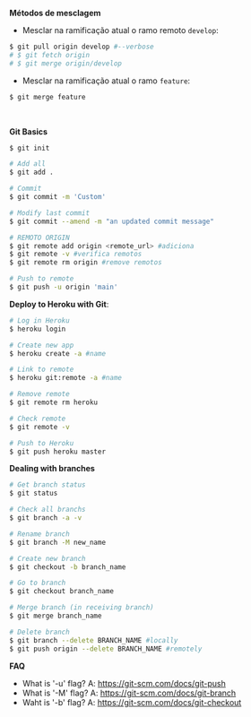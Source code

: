 **Métodos de mesclagem**

- Mesclar na ramificação atual o ramo remoto `develop`:
```bash
$ git pull origin develop #--verbose
# $ git fetch origin
# $ git merge origin/develop
```
- Mesclar na ramificação atual o ramo `feature`:
```bash
$ git merge feature
```
<br>

**Git Basics**

```bash
$ git init

# Add all
$ git add .

# Commit
$ git commit -m 'Custom'

# Modify last commit
$ git commit --amend -m "an updated commit message"

# REMOTO ORIGIN
$ git remote add origin <remote_url> #adiciona
$ git remote -v #verifica remotos
$ git remote rm origin #remove remotos

# Push to remote
$ git push -u origin 'main'
```

**Deploy to Heroku with Git**:

```bash
# Log in Heroku
$ heroku login

# Create new app
$ heroku create -a #name

# Link to remote
$ heroku git:remote -a #name

# Remove remote
$ git remote rm heroku

# Check remote
$ git remote -v

# Push to Heroku
$ git push heroku master
```

**Dealing with branches**

```bash
# Get branch status
$ git status

# Check all branchs
$ git branch -a -v

# Rename branch
$ git branch -M new_name

# Create new branch
$ git checkout -b branch_name

# Go to branch
$ git checkout branch_name

# Merge branch (in receiving branch)
$ git merge branch_name

# Delete branch
$ git branch --delete BRANCH_NAME #locally
$ git push origin --delete BRANCH_NAME #remotely
```



**FAQ**
- What is '-u' flag? A: https://git-scm.com/docs/git-push
- What is '-M' flag? A: https://git-scm.com/docs/git-branch
- Waht is '-b' flag? A: https://git-scm.com/docs/git-checkout
